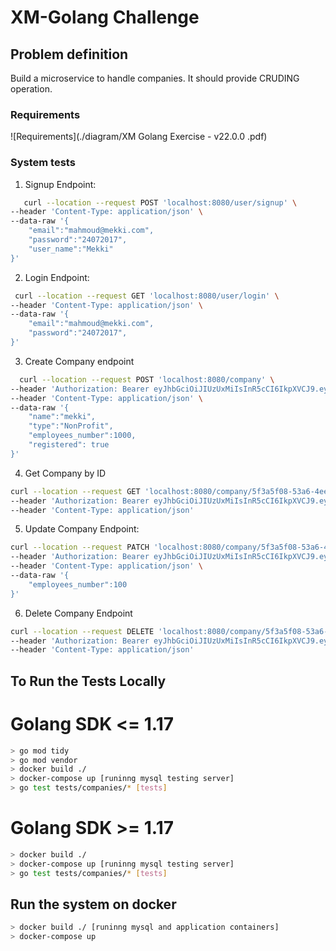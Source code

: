 # XM-Golang Challenge
## Problem definition
Build a microservice to handle companies. It should provide CRUDING operation.
### Requirements
![Requirements](./diagram/XM Golang Exercise - v22.0.0 .pdf)

### System tests
1. Signup Endpoint: 
```bash
   curl --location --request POST 'localhost:8080/user/signup' \
--header 'Content-Type: application/json' \
--data-raw '{
    "email":"mahmoud@mekki.com",
    "password":"24072017",
    "user_name":"Mekki"
}'
```
2. Login Endpoint:
```bash
 curl --location --request GET 'localhost:8080/user/login' \
--header 'Content-Type: application/json' \
--data-raw '{
    "email":"mahmoud@mekki.com",
    "password":"24072017",
}'
```
3. Create Company endpoint
```bash
  curl --location --request POST 'localhost:8080/company' \
--header 'Authorization: Bearer eyJhbGciOiJIUzUxMiIsInR5cCI6IkpXVCJ9.eyJ1c2VyX2lkIjoxLCJleHAiOjE2NzE0NzI5ODYsImlhdCI6MTY3MTMwMDE4NiwiaXNzIjoiTWVra2kifQ.N-6EK74bYPG-s0NpL06jRxsKmF-I-8b7SmXKcq_3bsBzFw3dbY3CtvIgo-9e2fhFIWQ-N5ALaHv2UPQgUoXAvw' \
--header 'Content-Type: application/json' \
--data-raw '{
    "name":"mekki",
    "type":"NonProfit",
    "employees_number":1000,
    "registered": true
}'
```
4. Get Company by ID
```bash
curl --location --request GET 'localhost:8080/company/5f3a5f08-53a6-4ee8-8327-61f3fb6f78fb' \
--header 'Authorization: Bearer eyJhbGciOiJIUzUxMiIsInR5cCI6IkpXVCJ9.eyJ1c2VyX2lkIjoxLCJleHAiOjE2NzE0NzI5ODYsImlhdCI6MTY3MTMwMDE4NiwiaXNzIjoiTWVra2kifQ.N-6EK74bYPG-s0NpL06jRxsKmF-I-8b7SmXKcq_3bsBzFw3dbY3CtvIgo-9e2fhFIWQ-N5ALaHv2UPQgUoXAvw' \
--header 'Content-Type: application/json'
```
5. Update Company Endpoint:
```bash
curl --location --request PATCH 'localhost:8080/company/5f3a5f08-53a6-4ee8-8327-61f3fb6f78fb' \
--header 'Authorization: Bearer eyJhbGciOiJIUzUxMiIsInR5cCI6IkpXVCJ9.eyJ1c2VyX2lkIjoxLCJleHAiOjE2NzE0NzI5ODYsImlhdCI6MTY3MTMwMDE4NiwiaXNzIjoiTWVra2kifQ.N-6EK74bYPG-s0NpL06jRxsKmF-I-8b7SmXKcq_3bsBzFw3dbY3CtvIgo-9e2fhFIWQ-N5ALaHv2UPQgUoXAvw' \
--header 'Content-Type: application/json' \
--data-raw '{
    "employees_number":100
}'
```
6. Delete Company Endpoint 
```bash
curl --location --request DELETE 'localhost:8080/company/5f3a5f08-53a6-4ee8-8327-61f3fb6f78fb' \
--header 'Authorization: Bearer eyJhbGciOiJIUzUxMiIsInR5cCI6IkpXVCJ9.eyJ1c2VyX2lkIjoxLCJleHAiOjE2NzE0NzI5ODYsImlhdCI6MTY3MTMwMDE4NiwiaXNzIjoiTWVra2kifQ.N-6EK74bYPG-s0NpL06jRxsKmF-I-8b7SmXKcq_3bsBzFw3dbY3CtvIgo-9e2fhFIWQ-N5ALaHv2UPQgUoXAvw' \
--header 'Content-Type: application/json'
```

## To Run the Tests Locally
# Golang SDK <= 1.17
```bash
> go mod tidy
> go mod vendor
> docker build ./
> docker-compose up [runinng mysql testing server]
> go test tests/companies/* [tests]
```
# Golang SDK >= 1.17
```bash
> docker build ./
> docker-compose up [runinng mysql testing server]
> go test tests/companies/* [tests]
```

## Run the system on docker
```bash
> docker build ./ [runinng mysql and application containers]
> docker-compose up 
```